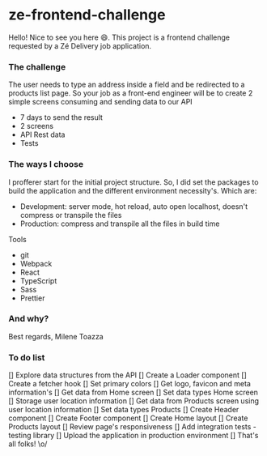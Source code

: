 # ze-frontend-challenge

Hello! Nice to see you here :smile:. This project is a frontend challenge requested by a Zé Delivery job application.

### The challenge

The user needs to type an address inside a field and be redirected to a products list page. So your job as a front-end engineer will be to create 2 simple screens consuming and sending data to our API

- 7 days to send the result
- 2 screens
- API Rest data
- Tests

### The ways I choose

I profferer start for the initial project structure. So, I did set the packages to build the application and the different environment necessity's. Which are:

- Development: server mode, hot reload, auto open localhost, doesn't compress or transpile the files
- Production: compress and transpile all the files in build time

Tools

- git
- Webpack
- React
- TypeScript
- Sass
- Prettier

### And why?

Best regards,
Milene Toazza


### To do list

[] Explore data structures from the API
[] Create a Loader component
[] Create a fetcher hook
[] Set primary colors
[] Get logo, favicon and meta information's
[] Get data from Home screen
[] Set data types Home screen
[] Storage user location information
[] Get data from Products screen using user location information
[] Set data types Products
[] Create Header component
[] Create Footer component
[] Create Home layout
[] Create Products layout
[] Review page's responsiveness
[] Add integration tests - testing library
[] Upload the application in production environment
[] That's all folks! \o/
